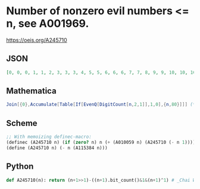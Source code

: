 # Number of nonzero evil numbers <\= n, see A001969\.
https://oeis.org/A245710
## JSON
```JSON
[0, 0, 0, 1, 1, 2, 3, 3, 3, 4, 5, 5, 6, 6, 6, 7, 7, 8, 9, 9, 10, 10, 10, 11, 12, 12, 12, 13, 13, 14, 15, 15, 15, 16, 17, 17, 18, 18, 18, 19, 20, 20, 20, 21, 21, 22, 23, 23, 24, 24, 24, 25, 25, 26, 27, 27, 27, 28, 29, 29, 30, 30, 30, 31, 31, 32, 33, 33, 34, 34, 34, 35, 36]
```
## Mathematica
```Mathematica
Join[{0},Accumulate[Table[If[EvenQ[DigitCount[n,2,1]],1,0],{n,80}]]] (* _Harvey P. Dale_, Aug 01 2021 *)
```
## Scheme
```Scheme
;; With memoizing definec-macro:
(definec (A245710 n) (if (zero? n) n (+ (A010059 n) (A245710 (- n 1)))))
(define (A245710 n) (- n (A115384 n)))
```
## Python
```Python
def A245710(n): return (n+1>>1)-((n+1).bit_count()&1&(n+1)^1) # _Chai Wah Wu_, Mar 01 2023
```
